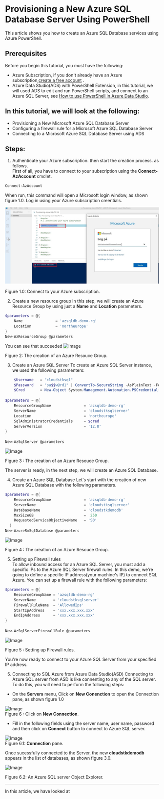 Provisioning a New Azure SQL Database Server Using PowerShell
=============================================================
This article shows you how to create an Azure SQL Database services using Azure PowerShell.

Prerequisites
---------------------
Before you begin this tutorial, you must have the following:
* Azure Subscription, if you don't already have an Azure subscription,[create a free account](https://azure.microsoft.com/en-us/free/search/?&ef_id=EAIaIQobChMIsvT_-5ui5gIVA4jVCh0f6Qm1EAAYASAAEgJ1aPD_BwE:G:s&OCID=AID2000071_SEM_3xJK0DI6&MarinID=3xJK0DI6_341611205015_%2Bazure%20%2Bfree_b_c__60219755501_kwd-323834433994&lnkd=Google_Azure_Brand&dclid=CMDDybr6t-YCFVOA3godxTgK-g) .
* Azure Data Studio(ADS) with PowerShell Extension, in this tutorial, we will used ADS to edit and run PowerShell scripts, and connect to an Azure SQL Server, see [How to use PowerShell in Azure Data Studio](https://azure.microsoft.com/en-us/resources/videos/azure-friday-how-to-use-powershell-in-azure-data-studio/#time=00h04m45s).


In this tutorial, we will look at the following:
-----------------------------------------------
* Provisioning a New Microsoft Azure SQL Database Server
* Configuring a firewall rule for a Microsoft Azure SQL Database Server
* Connecting to a Microsoft Azure SQL Database Server using ADS

**Steps**:
-------------
1. Authenticate your Azure subscription. then start the creation process. as follows.  
First of all, you have to connect to your subscription using the **Connect-AzAccount** cmdlet.

```powershell
Connect-AzAccount
```
When run, this command will open a Microsoft login window, as shown figure 1.0. Log in using your Azure subscription creentials.

 ![Image](https://github.com/cloudstk/articles/blob/master/sql-database/media/connect-to-zure-subscription.jpg "icon")  

Figure 1.0: Connect to your Azure subscription.

2. Create a new resource group
In this step, we will create an Azure Resource Group by using just a **Name** and **Location** parameters.
```powershell
$parameters = @{
    Name               = 'azsqldb-demo-rg'
    Location           = 'northeurope'
}
New-AzResourceGroup @parameters
```

You can see that succeeded
 ![Image](https://github.com/cloudstk/articles/sql-database/media/new-resource-group.jpg "icon")  

Figure 2: The creation of an Azure Resouce Group.

3. Create an Azure SQL Server
To create an Azure SQL Server instance, we used the following paramenters:
```powershell
    $Username   = "cloudstksql"
    $Password   = "pa$$w@rd1" | ConvertTo-SecureString -AsPlainText -Force
    $Cred       = New-Object System.Management.Automation.PSCredential($Username,$Password)

$parameters = @{
    ResourceGroupName               = 'azsqldb-demo-rg'
    ServerName                      = 'cloudstksqlserver'
    Location                        = 'northeurope'
    SqlAdministratorCredentials     = $cred
    ServerVersion                   = '12.0'
}

New-AzSqlServer @parameters
```
 ![Image](https://github.com/cloudstk/articles/sql-database/media/create-an-azure-sql-server.jpg "icon")  

Figure 3 : The creation of an Azure Resouce Group.

The server is ready, in the next step, we will create an Azure SQL Database.

4. Create an Azure SQL Database 
Let's start with the creation of new Azure SQL Database with the following parameters.

```powershell
$parameters = @{
    ResourceGroupName               = 'azsqldb-demo-rg'
    ServerName                      = 'cloudstksqlserver'
    DatabaseName                    = 'cloudstkdemodb'
    MaxSizeGB                       =  250
    RequestedServiceObjectiveName   = 'S0'  
  }
New-AzureRmSqlDatabase @parameters
```

 ![Image](https://github.com/cloudstk/articles/sql-database/media/creation-of-azure-sqldb.jpg "icon")  

 Figure 4 : The creation of an Azure Resouce Group.

5. Setting up Firewall rules  
To allow inbound access for an Azure SQL Server, you must add a specific IPs to the Azure SQL Server firewall rules.
In this demo, we're going to define a specific IP address(your machine's IP) to connect
SQL Azure. 
You can set up a firewall rule with the following parameters:
```powershell
$parameters = @{
    ResourceGroupName = 'azsqldb-demo-rg'
    ServerName        = 'cloudstksqlserver'
    FirewallRuleName  = 'AllowedIps'
    StartIpAddress    = 'xxx.xxx.xxx.xxx'
    EndIpAddress      = 'xxx.xxx.xxx.xxx'
}

New-AzSqlServerFirewallRule @parameters
```

 ![Image](https://github.com/cloudstk/articles/sql-database/media/creation-of-azure-sqldb.jpg "icon")  

 Figure 5 : Setting up Firewall rules.

You're now ready to connect to your Azure SQL Server from your specified IP address.

5. Connecting to SQL Azure from Azure Data Studio(ASD)
Connecting to Azure SQL server from ASD is like connenting to any of the SQL server. To do this, you will need to perform the following steps:


* On the **Servers** menu, Click on **New Conenction** to open the Connection pane, as shown figure 1.0

 ![Image](https://github.com/cloudstk/articles/sql-database/media/new-connection-using-ads "icon")  
Figure 6 : Click on **New Connection**.


* Fill in the following fields using the server name, user name, password and then click on **Connect** button to connect to Azure SQL server.

 ![Image](https://github.com/cloudstk/articles/sql-database/media/ads-connection-prompt.jpg "icon")  
Figure 6.1: **Connection** pane.


Once sucessfully connected to the Server, the new **cloudstkdemodb** appears in the list of databases, as shown figure 3.0.


 ![Image](https://github.com/cloudstk/articles/sql-database/media/ads-az-sqlserver-object-explorer.jpg "icon")  

Figure 6.2: An Azure SQL server Object Explorer.

-------------
In this article, we have looked at 